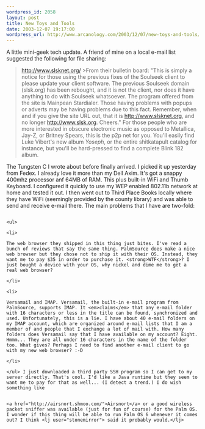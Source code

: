 ```yaml
--- 
wordpress_id: 2058
layout: post
title: New Toys and Tools
date: 2003-12-07 19:17:00
wordpress_url: http://www.arcanology.com/2003/12/07/new-toys-and-tools/
---
```

A little mini-geek tech update. A friend of mine on a local e-mail list suggested the following for file sharing: <blockquote>
                                                                                                                                                                                                                                                                                                                                                        <a href="http://www.slsknet.org/">http://www.slsknet.org/</a> >From their bulletin board: "This is simply a notice for those using the previous fixes of the Soulseek client to please update your client software. The previous Soulseek domain (slsk.org) has been rebought, and it is not the client, nor does it have anything to do with Soulseek whatsoever. The program offered from the site is Mainpean Stardialer. Those having problems with popups or adverts may be having problems due to this fact. Remember, when and if you give the site URL out, that it is http://www.slsknet.org, and no longer http://www.slsk.org. Cheers." For those people who are more interested in obscure electronic music as opposed to Metallica, Jay-Z, or Britney Spears, this is the p2p net for you. You'll easily find Luke Vibert's new album _Yoseph_, or the entire shitkatapult catalog for instance, but you'll be hard-pressed to find a complete Blink 182 album.
                                                                                                                                                                                                                                                                                                                                                      </blockquote> The Tungsten C I wrote about before finally arrived. I picked it up yesterday from Fedex. I already love it more than my Dell Axim. It's got a snappy 400mhz processor anf 64MB of RAM. This plus built-in WiFi and Thumb Keyboard. I configured it quickly to use my WEP enabled 802.11b network at home and tested it out. I then went out to Third Place Books locally where they have WiFi (seemingly provided by the county library) and was able to send and receive e-mail there. The main problems that I have are two-fold: 
                                                                                                                                                                                                                                                                                                                                                      
                                                                                                                                                                                                                                                                                                                                                      <ul>
                                                                                                                                                                                                                                                                                                                                                        <li>
                                                                                                                                                                                                                                                                                                                                                          The web browser they shipped in this thing just bites. I've read a bunch of reviews that say the same thing. PalmSource does make a nice web browser but they chose not to ship it with their OS. Instead, they want me to pay $35 in order to purchase it. <strong>WTF</strong>? I just bought a device with your OS, why nickel and dime me to get a real web browser?
                                                                                                                                                                                                                                                                                                                                                        </li>
                                                                                                                                                                                                                                                                                                                                                        <li>
                                                                                                                                                                                                                                                                                                                                                          Versamail and IMAP. Versamail, the built-in e-mail program from PalmSource, supports IMAP. It <em>claims</em> that any e-mail folder with 16 characters or less in the title can be found, synchronized and used. Unfortunately, this is a lie. I have about 40 e-mail folders on my IMAP account, which are organized around e-mail lists that I am a member of and people that I exchange a lot of mail with. How many folders does Versamail say that I have available on my account? Eight. Hmmm... They are all under 16 characters in the name of the folder too. What gives? Perhaps I need to find another e-mail client to go with my new web browser? :-D
                                                                                                                                                                                                                                                                                                                                                        </li>
                                                                                                                                                                                                                                                                                                                                                      </ul> I just downloaded a third party SSH program so I can get to my server directly. That's cool. I'd like a Java runtime but they seem to want me to pay for that as well... (I detect a trend.) I do wish something like 
                                                                                                                                                                                                                                                                                                                                                      
                                                                                                                                                                                                                                                                                                                                                      <a href="http://airsnort.shmoo.com/">Airsnort</a> or a good wireless packet sniffer was available (just for fun of course) for the Palm OS. I wonder if this thing will be able to run Palm OS 6 whenever it comes out? I think <lj user="stonemirror"> said it probably would.</lj>